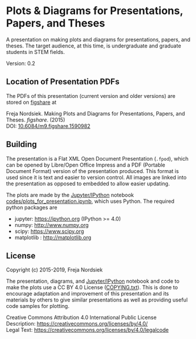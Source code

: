 Plots & Diagrams for Presentations, Papers, and Theses
======================================================

A presentation on making plots and diagrams for presentations, papers, and theses. The target audience, at this time, is undergraduate and graduate students in STEM fields.

Version: 0.2


Location of Presentation PDFs
-----------------------------

The PDFs of this presentation (current version and older versions) are stored on [figshare](http://figshare.com/) at

Freja Nordsiek. Making Plots and Diagrams for Presentations, Papers, and Theses. *figshare*. (2015)  
DOI: [10.6084/m9.figshare.1590982](http://dx.doi.org/10.6084/m9.figshare.1590982)


Building
--------

The presentation is a Flat XML Open Document Presentation (`.fpod`), which can be opened by Libre/Open Office Impress and a PDF (Portable Document Format) version of the presentation produced. This format is used since it is text and easier to version control. All images are linked into the presentation as opposed to embedded to allow easier updating.

The plots are made by the [Jupyter/IPython](https://ipython.org/) notebook [codes/plots_for_presentation.ipynb](./codes/plots_for_presentation.ipynb), which uses Python. The required python packages are

* jupyter: https://ipython.org (IPython >= 4.0)
* numpy: http://www.numpy.org
* scipy: https://www.scipy.org
* matplotlib : http://matplotlib.org


License
-------

Copyright (c) 2015-2019, Freja Nordsiek

The presentation, diagrams, and [Jupyter/IPython](https://ipython.org/) notebook and code to make the plots use a CC BY 4.0 License ([COPYING.txt](./COPYING.txt)). This is done to encourage adaptation and improvement of this presentation and its materials by others to give similar presentations as well as providing useful code samples for plotting.

Creative Commons Attribution 4.0 International Public License  
Description: https://creativecommons.org/licenses/by/4.0/  
Legal Text: https://creativecommons.org/licenses/by/4.0/legalcode  
